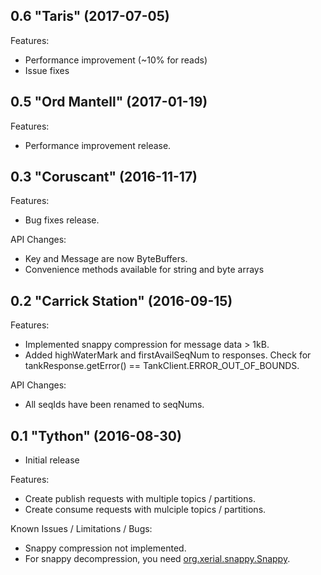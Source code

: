 ## 0.6 "Taris" (2017-07-05)

Features:

 - Performance improvement (~10% for reads)
 - Issue fixes

## 0.5 "Ord Mantell" (2017-01-19)

Features:

 - Performance improvement release.

## 0.3 "Coruscant" (2016-11-17)

Features:

 - Bug fixes release.

API Changes:
 - Key and Message are now ByteBuffers.
 - Convenience methods available for string and byte arrays

## 0.2 "Carrick Station" (2016-09-15)

Features:

  - Implemented snappy compression for message data > 1kB.
  - Added highWaterMark and firstAvailSeqNum to responses. Check for tankResponse.getError() == TankClient.ERROR_OUT_OF_BOUNDS.

API Changes:
  - All seqIds have been renamed to seqNums.


## 0.1 "Tython" (2016-08-30)

  - Initial release

Features:

  - Create publish requests with multiple topics / partitions.
  - Create consume requests with mulciple topics / partitions.

Known Issues / Limitations / Bugs:

  - Snappy compression not implemented.
  - For snappy decompression, you need [org.xerial.snappy.Snappy](https://github.com/xerial/snappy-java).

